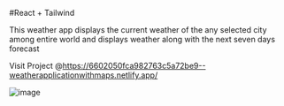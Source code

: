 #React + Tailwind

This weather app displays the current weather of the any selected city among entire world and displays weather along with the next seven days forecast

Visit Project @https://6602050fca982763c5a72be9--weatherapplicationwithmaps.netlify.app/

![image](https://github.com/Tarun-1999M/WeatherApp/assets/153797175/ecd12a84-3e69-429f-80e4-c4b597e59214)
